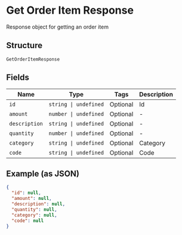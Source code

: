 
# Get Order Item Response

Response object for getting an order item

## Structure

`GetOrderItemResponse`

## Fields

| Name | Type | Tags | Description |
|  --- | --- | --- | --- |
| `id` | `string \| undefined` | Optional | Id |
| `amount` | `number \| undefined` | Optional | - |
| `description` | `string \| undefined` | Optional | - |
| `quantity` | `number \| undefined` | Optional | - |
| `category` | `string \| undefined` | Optional | Category |
| `code` | `string \| undefined` | Optional | Code |

## Example (as JSON)

```json
{
  "id": null,
  "amount": null,
  "description": null,
  "quantity": null,
  "category": null,
  "code": null
}
```

